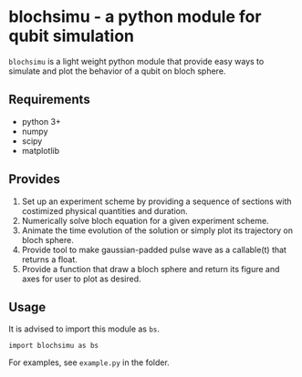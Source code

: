 # blochsimu - a python module for qubit simulation
`blochsimu` is a light weight python module that provide easy ways to simulate and plot the behavior of a qubit on bloch sphere.

## Requirements
* python 3+
* numpy
* scipy
* matplotlib

## Provides
1. Set up an experiment scheme by providing a sequence of sections with costimized physical quantities and duration.
2. Numerically solve bloch equation for a given experiment scheme.
3. Animate the time evolution of the solution or simply plot its trajectory on bloch sphere.
4. Provide tool to make gaussian-padded pulse wave as a callable(t) that returns a float.
5. Provide a function that draw a bloch sphere and return its figure and axes for user to plot as desired.

## Usage
It is advised to import this module as `bs`.
```
import blochsimu as bs
```
For examples, see `example.py` in the folder.